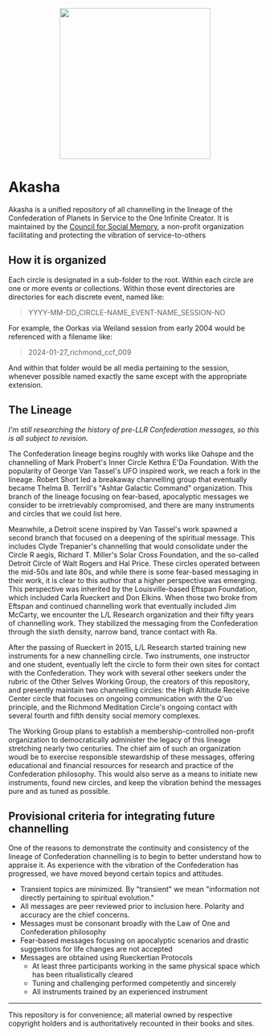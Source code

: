 <p align='center'><img src="https://councilforsocialmemory.org/wp-content/uploads/sites/10/2023/04/csm_logo_final.png" width=300)</p>

# Akasha

Akasha is a unified repository of all channelling in the lineage of the Confederation of Planets in Service to the One Infinite Creator. It is maintained by the [Council for Social Memory](https://councilforsocialmemory.org), a non-profit organization facilitating and protecting the vibration of service-to-others 

## How it is organized

Each circle is designated in a sub-folder to the root. Within each circle are one or more events or collections. Within those event directories are directories for each discrete event, named like:

> YYYY-MM-DD_CIRCLE-NAME_EVENT-NAME_SESSION-NO

For example, the Oorkas via Weiland session from early 2004 would be referenced with a filename like:

> 2024-01-27_richmond_ccf_009

And within that folder would be all media pertaining to the session, whenever possible named exactly the same except with the appropriate extension.

## The Lineage

_I'm still researching the history of pre-LLR Confederation messages, so this is all subject to revision._

The Confederation lineage begins roughly with works like Oahspe and the channelling of Mark Probert's Inner Circle Kethra E'Da Foundation. With the popularity of George Van Tassel's UFO inspired work, we reach a fork in the lineage. Robert Short led a breakaway channelling group that eventually became Thelma B. Terrill's "Ashtar Galactic Command" organization. This branch of the lineage focusing on fear-based, apocalyptic messages we consider to be irretrievably compromised, and there are many instruments and circles that we could list here. 

Meanwhile, a Detroit scene inspired by Van Tassel's work spawned a second branch that focused on a deepening of the spiritual message. This includes Clyde Trepanier's channelling that would consolidate under the Circle R aegis, Richard T. Miller's Solar Cross Foundation, and the so-called Detroit Circle of Walt Rogers and Hal Price. These circles operated between the mid-50s and late 80s, and while there is some fear-based messaging in their work, it is clear to this author that a higher perspective was emerging. This perspective was inherited by the Louisville-based Eftspan Foundation, which included Carla Rueckert and Don Elkins. When those two broke from Eftspan and continued channelling work that eventually included Jim McCarty, we encounter the L/L Research organization and their fifty years of channelling work. They stabilized the messaging from the Confederation through the sixth density, narrow band, trance contact with Ra.

After the passing of Rueckert in 2015, L/L Research started training new instruments for a new channelling circle. Two instruments, one instructor and one student, eventually left the circle to form their own sites for contact with the Confederation. They work with several other seekers under the rubric of the Other Selves Working Group, the creators of this repository, and presently maintain two channelling circles: the High Altitude Receive Center circle that focuses on ongoing communication with the Q'uo principle, and the Richmond Meditation Circle's ongoing contact with several fourth and fifth density social memory complexes. 

The Working Group plans to establish a membership-controlled non-profit organization to democratically administer the legacy of this lineage stretching nearly two centuries. The chief aim of such an organization woudl be to exercise responsible stewardship of these messages, offering educational and financial resources for research and practice of the Confederation philosophy. This would also serve as a means to initiate new instruments, found new circles, and keep the vibration behind the messages pure and as tuned as possible.

## Provisional criteria for integrating future channelling

One of the reasons to demonstrate the continuity and consistency of the lineage of Confederation channelling is to begin to better understand how to appraise it. As experience with the vibration of the Confederation has progressed, we have moved beyond certain topics and attitudes.

- Transient topics are minimized. By "transient" we mean "information not directly pertaining to spiritual evolution."
- All messages are peer reviewed prior to inclusion here. Polarity and accuracy are the chief concerns.
- Messages must be consonant broadly with the Law of One and Confederation philosophy
- Fear-based messages focusing on apocalyptic scenarios and drastic suggestions for life changes are not accepted
- Messages are obtained using Rueckertian Protocols
  - At least three participants working in the same physical space which has been ritualistically cleared
  - Tuning and challenging performed competently and sincerely
  - All instruments trained by an experienced instrument

---

This repository is for convenience; all material owned by respective copyright holders and is authoritatively recounted in their books and sites.
